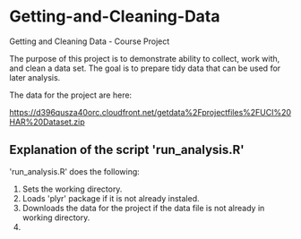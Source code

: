 Getting-and-Cleaning-Data
=========================

Getting and Cleaning Data - Course Project

The purpose of this project is to demonstrate ability to collect, work with, and clean a data set. The goal is to prepare tidy data that can be used for later analysis. 

The data for the project are here: 

https://d396qusza40orc.cloudfront.net/getdata%2Fprojectfiles%2FUCI%20HAR%20Dataset.zip 

## Explanation of the script 'run_analysis.R'

'run_analysis.R' does the following:
1. Sets the working directory.
2. Loads 'plyr' package if it is not already instaled.
3. Downloads the data for the project if the data file is not already in working directory.
4. 
